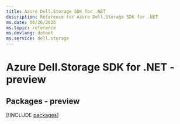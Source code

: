 ```yaml
---
title: Azure Dell.Storage SDK for .NET
description: Reference for Azure Dell.Storage SDK for .NET
ms.date: 06/26/2025
ms.topic: reference
ms.devlang: dotnet
ms.service: dell.storage
---
```

# Azure Dell.Storage SDK for .NET - preview
## Packages - preview
[!INCLUDE [packages](dell.storage-index.md)]